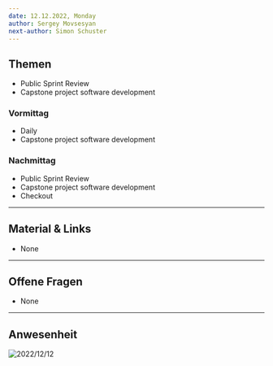 ```yaml
---
date: 12.12.2022, Monday
author: Sergey Movsesyan
next-author: Simon Schuster
---
```


## Themen

- Public Sprint Review
- Capstone project software development

### Vormittag

- Daily
- Capstone project software development

### Nachmittag

- Public Sprint Review
- Capstone project software development
- Checkout

---

## Material & Links

- None

---

## Offene Fragen

- None

---

## Anwesenheit

![2022/12/12](../images/2022-12-12.png)
